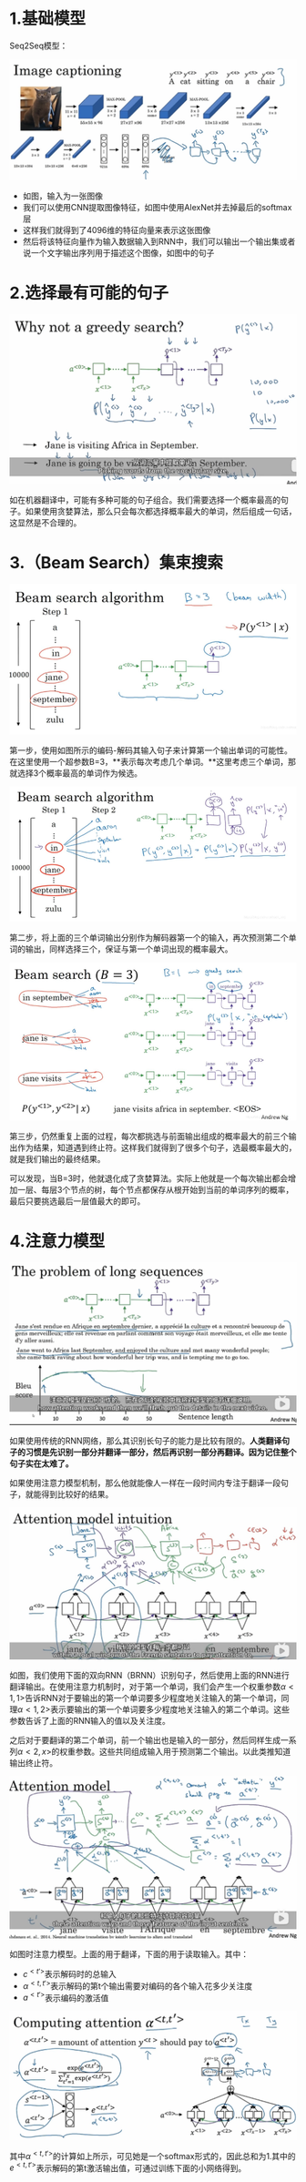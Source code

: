 # 1.基础模型

Seq2Seq模型：

![image-20230724164410669](assets/image-20230724164410669.png)

- 如图，输入为一张图像
- 我们可以使用CNN提取图像特征，如图中使用AlexNet并去掉最后的softmax层
- 这样我们就得到了4096维的特征向量来表示这张图像
- 然后将该特征向量作为输入数据输入到RNN中，我们可以输出一个输出集或者说一个文字输出序列用于描述这个图像，如图中的句子

# 2.选择最有可能的句子

![image-20230724220815956](assets/image-20230724220815956.png)

如在机器翻译中，可能有多种可能的句子组合。我们需要选择一个概率最高的句子。如果使用贪婪算法，那么只会每次都选择概率最大的单词，然后组成一句话，这显然是不合理的。



# 3.（Beam Search）集束搜索

![image-20230725104457513](assets/image-20230725104457513.png)

第一步，使用如图所示的编码-解码其输入句子来计算第一个输出单词的可能性。在这里使用一个超参数B=3，**表示每次考虑几个单词。**这里考虑三个单词，那就选择3个概率最高的单词作为候选。

![image-20230725104716790](assets/image-20230725104716790.png)

第二步，将上面的三个单词输出分别作为解码器第一个的输入，再次预测第二个单词的输出，同样选择三个，保证与第一个单词出现的概率最大。

![image-20230725104843084](assets/image-20230725104843084.png)

第三步，仍然重复上面的过程，每次都挑选与前面输出组成的概率最大的前三个输出作为结果，知道遇到终止符。这样我们就得到了很多个句子，选最概率最大的，就是我们输出的最终结果。

可以发现，当B=3时，他就退化成了贪婪算法。实际上他就是一个每次输出都会增加一层、每层3个节点的树，每个节点都保存从根开始到当前的单词序列的概率，最后只要挑选最后一层值最大的即可。



# 4.注意力模型

![image-20230725164634638](assets/image-20230725164634638.png)

如果使用传统的RNN网络，那么其识别长句子的能力是比较有限的。**人类翻译句子的习惯是先识别一部分并翻译一部分，然后再识别一部分再翻译。因为记住整个句子实在太难了。**

如果使用注意力模型机制，那么他就能像人一样在一段时间内专注于翻译一段句子，就能得到比较好的结果。

![image-20230725171044127](assets/image-20230725171044127.png)

如图，我们使用下面的双向RNN（BRNN）识别句子，然后使用上面的RNN进行翻译输出。在使用注意力机制时，对于第一个单词，我们会产生一个权重参数$\alpha<1,1>$告诉RNN对于要输出的第一个单词要多少程度地关注输入的第一个单词，同理$\alpha<1,2>$表示要输出的第一个单词要多少程度地关注输入的第二个单词。这些参数告诉了上面的RNN输入的值以及关注度。

之后对于要翻译的第二个单词，前一个输出也是输入的一部分，然后同样生成一系列$\alpha<2,x>$的权重参数。这些共同组成输入用于预测第二个输出。以此类推知道输出终止符。



![image-20230726102106536](assets/image-20230726102106536.png)

如图时注意力模型。上面的用于翻译，下面的用于读取输入。其中：

- $c^{<t'>}$表示解码时的总输入
- $\alpha^{<t,t'>}$表示解码的第t个输出需要对编码的各个输入花多少关注度
- $a^{<t'>}$表示编码的激活值

![image-20230726102745377](assets/image-20230726102745377.png)

其中$\alpha^{<t,t'>}$的计算如上所示，可见她是一个softmax形式的，因此总和为1.其中的$e^{<t,t'>}$表示解码的第t激活输出值，可通过训练下面的小网络得到。

